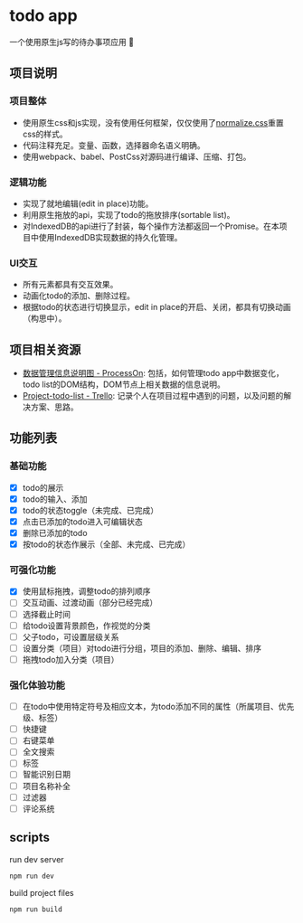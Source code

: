 # todo app

一个使用原生js写的待办事项应用 :memo:

## 项目说明

### 项目整体

- 使用原生css和js实现，没有使用任何框架，仅仅使用了[normalize.css](https://github.com/necolas/normalize.css/)重置css的样式。
- 代码注释充足。变量、函数，选择器命名语义明确。
- 使用webpack、babel、PostCss对源码进行编译、压缩、打包。

### 逻辑功能 

- 实现了就地编辑(edit in place)功能。
- 利用原生拖放的api，实现了todo的拖放排序(sortable list)。
- 对IndexedDB的api进行了封装，每个操作方法都返回一个Promise。在本项目中使用IndexedDB实现数据的持久化管理。

### UI交互

- 所有元素都具有交互效果。
- 动画化todo的添加、删除过程。
- 根据todo的状态进行切换显示，edit in place的开启、关闭，都具有切换动画（构思中）。

## 项目相关资源

- [数据管理信息说明图 - ProcessOn](https://www.processon.com/view/link/5b1c09eee4b02e4b26ff4246): 包括，如何管理todo app中数据变化，todo list的DOM结构，DOM节点上相关数据的信息说明。
- [Project-todo-list - Trello](https://trello.com/b/D5nX2C2b/project-todo-list): 记录个人在项目过程中遇到的问题，以及问题的解决方案、思路。


## 功能列表

### 基础功能

- [x] todo的展示
- [x] todo的输入、添加
- [x] todo的状态toggle（未完成、已完成）
- [x] 点击已添加的todo进入可编辑状态
- [x] 删除已添加的todo
- [x] 按todo的状态作展示（全部、未完成、已完成）

### 可强化功能

- [x] 使用鼠标拖拽，调整todo的排列顺序
- [ ] 交互动画、过渡动画（部分已经完成）
- [ ] 选择截止时间
- [ ] 给todo设置背景颜色，作视觉的分类
- [ ] 父子todo，可设置层级关系
- [ ] 设置分类（项目）对todo进行分组，项目的添加、删除、编辑、排序
- [ ] 拖拽todo加入分类（项目）

### 强化体验功能

- [ ] 在todo中使用特定符号及相应文本，为todo添加不同的属性（所属项目、优先级、标签）
- [ ] 快捷键
- [ ] 右键菜单
- [ ] 全文搜索
- [ ] 标签
- [ ] 智能识别日期
- [ ] 项目名称补全
- [ ] 过滤器
- [ ] 评论系统

## scripts

run dev server

```
npm run dev
```

build project files

```
npm run build
```